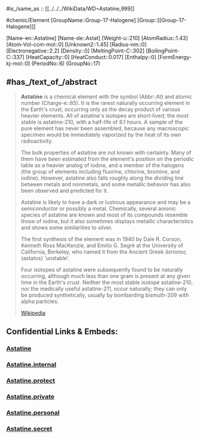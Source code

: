 ﻿---
type: Element
SpocWebEntityId: 21980
has_id_wikidata: Q999
discoverer_or_inventor: "[[_Standards/WikiData/WD~Emilio G. Segrè,173028]]"
part_of:
- "[[_Standards/WikiData/WD~period 6,239813]]"
- '[[_Standards/WikiData/WD~halogens,19605]]'
named_after: '[[_Standards/WikiData/WD~instability,405372]]'
instance_of:
- "[[_Standards/WikiData/WD~synthetic element,755992]]"
- "[[_Standards/WikiData/WD~chemical element,11344]]"
image: "http://commons.wikimedia.org/wiki/Special:FilePath/Electron%20shell%20085%20Astatine.svg"
pronunciation_audio: "http://commons.wikimedia.org/wiki/Special:FilePath/LL-Q150%20%28fra%29-Guilhelma-astate.wav"
canonical_SMILES: '[At]'
Commons_gallery: Astatine
Commons_category: Astatine
MeSH_tree_code:
- D01.268.271.110
- D01.268.380.075
- D01.496.749.305.110
InChI: InChI=1S/At
InChIKey: RYXHOMYVWAEKHL-UHFFFAOYSA-N
described_by_source: "[[_Standards/WikiData/WD~Armenian Soviet Encyclopedia, vol. 1,123560817]]"
UMLS_CUI: C0004091
plaque_image: "http://commons.wikimedia.org/wiki/Special:FilePath/At%20Tokyo%202024%20156.jpg"
subclass_of:
- '[[_Standards/WikiData/WD~metalloid,19596]]'
- '[[_Standards/WikiData/WD~halogens,19605]]'
location_of_discovery: "[[_Standards/WikiData/WD~United States,30]]"
electronegativity: 2.2
atomic_number: 85
boiling_point: 503
Gmelin_number: 40440
chemical_formula: At
element_symbol: At
OmegaWiki_Defined_Meaning: 155974
PubChem_CID: 5460479
CAS_Registry_Number: 7440-68-8
DSSTOX_compound_identifier: DTXCID40147882
time_of_discovery_or_invention: "1940-01-01T00:00:00Z"
Unicode_character: 砈
---

#is_/same_as :: [[../../../WikiData/WD~Astatine,999]] 


#chemic/Element 
[GroupName::Group-17-Halogene]
[Group::[[Group-17-Halogene]]]


[Name-en::Astatine]
[Name-de::Astat]
[Weight-u::210]
[AtomRadius::1.43]
[Atom-Vol-ccm-mol::0]
[Unknown2::1.45]
[Radius-nm::0]
[Electronegative::2.2]
[Density::0]
[MeltingPoint-C::302]
[BoilingPoint-C::337]
[HeatCapacity::0]
[HeatConduct::0.017]
[Enthalpy::0]
[FormEnergy-kj-mol::0]
(PeriodNo::6)
(GroupNo::17)


## #has_/text_of_/abstract 


> **Astatine** is a chemical element with the symbol (Abbr::At) and atomic number (Charge-e::85). 
> It is the rarest naturally occurring element in the Earth's crust, 
> occurring only as the decay product of various heavier elements. 
> All of astatine's isotopes are short-lived; the most stable is astatine-210, with a half-life of 8.1 hours. 
> A sample of the pure element has never been assembled, 
> because any macroscopic specimen 
> would be immediately vaporized by the heat of its own radioactivity.
>
> The bulk properties of astatine are not known with certainty. 
> Many of them have been estimated from the element's position on the periodic table as a heavier analog of iodine, and a member of the halogens (the group of elements including fluorine, chlorine, bromine, and iodine). However, astatine also falls roughly along the dividing line between metals and nonmetals, and some metallic behavior has also been observed and predicted for it. 
> 
> Astatine is likely to have a dark or lustrous appearance 
> and may be a semiconductor or possibly a metal. 
> Chemically, several anionic species of astatine are known 
> and most of its compounds resemble those of iodine, 
> but it also sometimes displays metallic characteristics and shows some similarities to silver.
>
> The first synthesis of the element was in 1940 
> by Dale R. Corson, Kenneth Ross MacKenzie, and Emilio G. Segrè at the University of California, 
> Berkeley, who named it from the Ancient Greek ἄστατος (astatos) 'unstable'. 
> 
> Four isotopes of astatine were subsequently found to be naturally occurring, although much less than one gram is present at any given time in the Earth's crust. Neither the most stable isotope astatine-210, nor the medically useful astatine-211, occur naturally; they can only be produced synthetically, usually by bombarding bismuth-209 with alpha particles.
>
> [Wikipedia](https://en.wikipedia.org/wiki/Astatine)

## Confidential Links & Embeds: 

### [Astatine](/_public/chemic/chemic~Elements/Group-17-Halogene/Astatine.md) 

### [Astatine.internal](/_internal/chemic/chemic~Elements/Group-17-Halogene/Astatine.internal.md) 

### [Astatine.protect](/_protect/chemic/chemic~Elements/Group-17-Halogene/Astatine.protect.md) 

### [Astatine.private](/_private/chemic/chemic~Elements/Group-17-Halogene/Astatine.private.md) 

### [Astatine.personal](/_personal/chemic/chemic~Elements/Group-17-Halogene/Astatine.personal.md) 

### [Astatine.secret](/_secret/chemic/chemic~Elements/Group-17-Halogene/Astatine.secret.md) 
